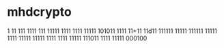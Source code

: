 
# mhdcrypto
1
11
111
1111
111
11111
1111
1111
11111
101011
1111
11+11
11d11
111111
11111
111111
11111
1111
11111
11111
1111
1111
11111
111011
1111
11111
000100
